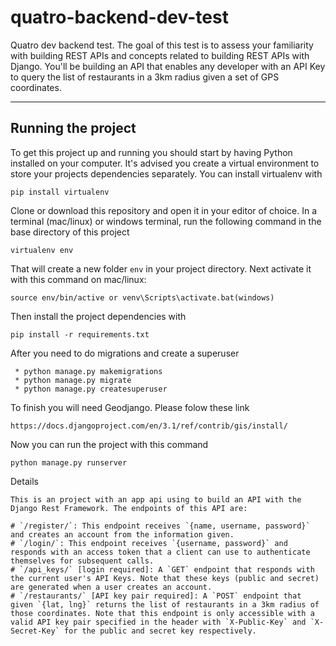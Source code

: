 # quatro-backend-dev-test

Quatro dev backend test.
The goal of this test is to assess your familiarity with building REST APIs and concepts related to building REST APIs with Django. You'll be building an API that enables any developer with an API Key to query the list of restaurants in a 3km radius given a set of GPS coordinates.

---

## Running the project

To get this project up and running you should start by having Python installed on your computer. It's advised you create a virtual environment to store your projects dependencies separately. You can install virtualenv with

```
pip install virtualenv
```

Clone or download this repository and open it in your editor of choice. In a terminal (mac/linux) or windows terminal, run the following command in the base directory of this project

```
virtualenv env
```

That will create a new folder `env` in your project directory. Next activate it with this command on mac/linux:

```
source env/bin/active or venv\Scripts\activate.bat(windows)
```

Then install the project dependencies with

```
pip install -r requirements.txt
```

After you need to do migrations and create a superuser

```
 * python manage.py makemigrations
 * python manage.py migrate
 * python manage.py createsuperuser
```

To finish you will need Geodjango. Please folow these link

```
https://docs.djangoproject.com/en/3.1/ref/contrib/gis/install/
```

Now you can run the project with this command

```
python manage.py runserver
```

Details

```
This is an project with an app api using to build an API with the Django Rest Framework. The endpoints of this API are:

# `/register/`: This endpoint receives `{name, username, password}` and creates an account from the information given.
# `/login/`: This endpoint receives `{username, password}` and responds with an access token that a client can use to authenticate themselves for subsequent calls.
# `/api_keys/` [login required]: A `GET` endpoint that responds with the current user's API Keys. Note that these keys (public and secret) are generated when a user creates an account.
# `/restaurants/` [API key pair required]: A `POST` endpoint that given `{lat, lng}` returns the list of restaurants in a 3km radius of those coordinates. Note that this endpoint is only accessible with a valid API key pair specified in the header with `X-Public-Key` and `X-Secret-Key` for the public and secret key respectively.
```
